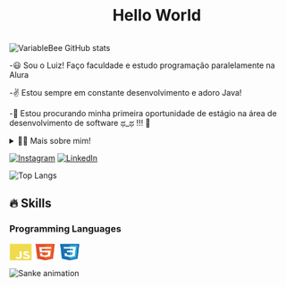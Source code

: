 <div id="user-content-toc">
  <ul align="center">
    <summary><h1 style="display: inline-block">Hello World</h1></summary>
</div>

<!-- Presentation -->

<!-- GithubStats -->
![VariableBee GitHub stats](https://github-readme-stats.vercel.app/api?username=luizmiguelbarros&show_icons=true&theme=gotham)

<p>
  -😃 Sou o Luiz! Faço faculdade e estudo programação paralelamente na Alura

  -✌ Estou sempre em constante desenvolvimento e adoro Java!

  -🔭 Estou procurando minha primeira oportunidade de estágio na área de desenvolvimento de software ಥ_ಥ !!! 🌱
</p>

<!-- Dropdown -->
<details>
  <summary>👨‍💻 Mais sobre mim! </summary>

  - 💬 Eu tenho 21 anos, e faço faculdade de Sistemas de Informação na Universidade Vila Velha - ES. Atualmente estou aprendendo programação orientada a objetos em Java.

  - ⚡ Gosto de ler livros, assistir animes e amo a sitcom The Office. Também gosto de jogar e praticar esportes \o/
</details>

<!-- Links -->
[![Instagram](https://img.shields.io/badge/Instagram-E4405F?style=for-the-badge&logo=instagram&logoColor=white)](https://www.instagram.com/luizmiguelblopes/)
[![LinkedIn](https://img.shields.io/badge/LinkedIn-0077B5?style=for-the-badge&logo=linkedin&logoColor=white)](https://www.linkedin.com/in/luiz-miguel-barros-lopes-223852208/)

![Top Langs](https://github-readme-stats.vercel.app/api/top-langs/?username=luizmiguelbarros&layout=compact)

## 🔥 Skills
<!-- Skills: Programming Languages -->
  <div style="flex-basis: 48%;">
    <h3>Programming Languages</h3>
    <img align="center" alt="Js" height="30" width="40" src="https://raw.githubusercontent.com/devicons/devicon/master/icons/javascript/javascript-plain.svg">
    <img align="center" alt="HTML" height="30" width="40" src="https://raw.githubusercontent.com/devicons/devicon/master/icons/html5/html5-original.svg">
    <img align="center" alt="CSS" height="30" width="40" src="https://raw.githubusercontent.com/devicons/devicon/master/icons/css3/css3-original.svg">
  </div>

  ![Sanke animation](https://github.com/luizmiguelbarros/luizmiguelbarros/blob/output/github-contribuition-grid-snake.svg)
